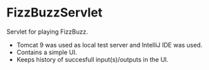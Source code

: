 # FizzBuzzServlet

Servlet for playing FizzBuzz.
- Tomcat 9 was used as local test server and IntelliJ IDE was used.
- Contains a simple UI.
- Keeps history of succesfull input(s)/outputs in the UI.
